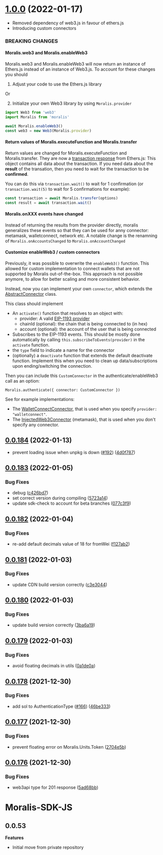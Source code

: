 # [1.0.0](https://github.com/MoralisWeb3/Moralis-JS-SDK/compare/v0.0.184...v1.0.0) (2022-01-17)

- Removed dependency of web3.js in favour of ethers.js
- Introducing custom connectors
  
### BREAKING CHANGES
#### Moralis.web3 and Moralis.enableWeb3
Moralis.web3 and Moralis.enableWeb3 will now return an instance of Ethers.js instead of an instance of Web3.js.
To account for these changes you should

1) Adjust your code to use the Ethers.js library

Or

2) Initialize your own Web3 library by using `Moralis.provider`
```js
import Web3 from 'web3'
import Moralis from 'moralis'

await Moralis.enableWeb3()
const web3 = new Web3(Moralis.provider)
```

#### Return values of Moralis.executeFunction and Moralis.transfer
Return values are changed for Moralis.executeFunction and Moralis.transfer. They are now a [transaction response](https://docs.ethers.io/v5/api/providers/types/#providers-TransactionResponse) from Ethers.js:
This object contains all data about the transaction. If you need data about the **result** of the transation, then you need to wait for the transaction to be **confirmed**.

You can do this via `transaction.wait()` to wait for 1 confirmation (or `transaction.wait(5)` to wait for 5 confirmations for example):

```js
const transaction = await Moralis.transfer(options)
const result = await transaction.wait()
```

#### Moralis.onXXX events have changed
Instead of returning the results from the provider directly, moralis generalizes these events so that they can be used for anny connector: metamask, walletconnect, network etc.
A notable change is the renamning of `Moralis.onAccountsChanged` to `Moralis.onAccountChanged`

#### Customize enableWeb3 / custom connectors
Previously, it was possible to overwrite the `enableWeb3()` function. This allowed for custom implementation to connect wallets that are not supported by Moralis out-of-the-box.
This approach is not possible anymore, to allow for better scaling and more consistent behavior.

Instead, now you can implement your own `connector`, which extends the [AbstractConnector](https://github.com/MoralisWeb3/Moralis-JS-SDK/blob/beta/src/Web3Connector/AbstractWeb3Connector.js) class.

This class should implement

- An `activate()` function that resolves to an object with:
  - provider: A valid [EIP-1193 provider](https://eips.ethereum.org/EIPS/eip-1193)
  - chainId (optional): the chain that is being connected to (in hex)
  - account (optional): the account of the user that is being connected
- Subscribes to the EIP-1193 events. This should be mostly done automatically by calling `this.subscribeToEvents(provider)` in the `activate` function.
- the `type` field to indicate a name for the connector
- (optionally) a `deactivate` function that extends the default deactivate function. Implement this when you need to clean up data/subscriptions upon ending/switching the connection.

Then you can include this `CustomConnector` in the authenticate/enableWeb3 call as an option:
```
Moralis.authenticate({ connector: CustomConnector })
```

See for example implementations:
- The [WalletConnectConnector](https://github.com/MoralisWeb3/Moralis-JS-SDK/blob/beta/src/Web3Connector/WalletConnectWeb3Connector.js), that is used when you specify `provider: "walletconnect"`.
- The [InjectedWeb3Connector](https://github.com/MoralisWeb3/Moralis-JS-SDK/blob/beta/src/Web3Connector/InjectedWeb3Connector.js) (metamask), that is used when you don't specify any connector.



## [0.0.184](https://github.com/MoralisWeb3/Moralis-JS-SDK/compare/v0.0.183...v0.0.184) (2022-01-13)

* prevent loading issue when unpkg is down ([#192](https://github.com/MoralisWeb3/Moralis-JS-SDK/issues/192)) ([4d0f787](https://github.com/MoralisWeb3/Moralis-JS-SDK/commit/4d0f78743b9695f8a432a75d96a4c204283f5f04))

## [0.0.183](https://github.com/MoralisWeb3/Moralis-JS-SDK/compare/v0.0.182...v0.0.183) (2022-01-05)


### Bug Fixes

* debug ([c426bd7](https://github.com/MoralisWeb3/Moralis-JS-SDK/commit/c426bd7b105ec8c63af2d6ec288f8a5e7695a9eb))
* set correct version during compiling ([5723a14](https://github.com/MoralisWeb3/Moralis-JS-SDK/commit/5723a14d29e72f221008cb59fc503b1ff9930d76))
* update sdk-check to account for beta branches ([077c3f9](https://github.com/MoralisWeb3/Moralis-JS-SDK/commit/077c3f923c00e734b121397aad32438a28d6de84))


## [0.0.182](https://github.com/MoralisWeb3/Moralis-JS-SDK/compare/v0.0.181...v0.0.182) (2022-01-04)


### Bug Fixes

* re-add default decimals value of 18 for fromWei ([f127ab2](https://github.com/MoralisWeb3/Moralis-JS-SDK/commit/f127ab25cadcfeac3b97ee2357c3f39982423d19))

## [0.0.181](https://github.com/MoralisWeb3/Moralis-JS-SDK/compare/v0.0.180...v0.0.181) (2022-01-03)


### Bug Fixes

* update CDN build version correctly ([c3e3044](https://github.com/MoralisWeb3/Moralis-JS-SDK/commit/c3e3044a364099fbc3fd8e63b7c4b8e610acbc08))

## [0.0.180](https://github.com/MoralisWeb3/Moralis-JS-SDK/compare/v0.0.179...v0.0.180) (2022-01-03)


### Bug Fixes

* update build version correctly ([3ba6a19](https://github.com/MoralisWeb3/Moralis-JS-SDK/commit/3ba6a19575f8acd291d73a93f7acc290e7695bce))

## [0.0.179](https://github.com/MoralisWeb3/Moralis-JS-SDK/compare/v0.0.178...v0.0.179) (2022-01-03)


### Bug Fixes

* avoid floating decimals in utils ([0a1de0a](https://github.com/MoralisWeb3/Moralis-JS-SDK/commit/0a1de0a05fc2b112a8769ef6a9c4f4f80d10ed58))

## [0.0.178](https://github.com/MoralisWeb3/Moralis-JS-SDK/compare/v0.0.177...v0.0.178) (2021-12-30)


### Bug Fixes

* add sol to AuthenticationType ([#166](https://github.com/MoralisWeb3/Moralis-JS-SDK/issues/166)) ([46be333](https://github.com/MoralisWeb3/Moralis-JS-SDK/commit/46be3333b398b7cf8c8c75eb4529f0be373d13dd))

## [0.0.177](https://github.com/MoralisWeb3/Moralis-JS-SDK/compare/v0.0.176...v0.0.177) (2021-12-30)


### Bug Fixes

* prevent floating error on Moralis.Units.Token ([2704e5b](https://github.com/MoralisWeb3/Moralis-JS-SDK/commit/2704e5bd7470b38344f8cfd4e1f3020a606e66ab))

## [0.0.176](https://github.com/MoralisWeb3/Moralis-JS-SDK/compare/v0.0.175...v0.0.176) (2021-12-30)


### Bug Fixes

* web3api type for 201 response ([5ad68bb](https://github.com/MoralisWeb3/Moralis-JS-SDK/commit/5ad68bbcc230e641fd7851504a484ce0f0a3766c))

# Moralis-SDK-JS

## 0.0.53

**Features**
- Initial move from private repository
